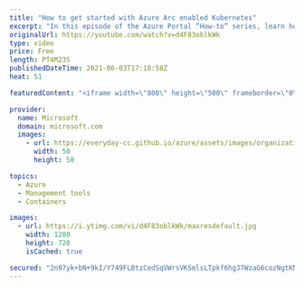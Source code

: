 ```yaml
---
title: "How to get started with Azure Arc enabled Kubernetes"
excerpt: "In this episode of the Azure Portal “How-to” series, learn how to get started with Azure Arc enabled Kubernetes.  Try out these features in the Azure portal: https://portal.azure.com  Keep connected on Twitter: https://twitter.com/AzurePortal   Make sure to keep an eye on our Azure Portal \"How to\" Series"
originalUrl: https://youtube.com/watch?v=d4F83oblkWk
type: video
price: Free
length: PT4M23S
publishedDateTime: 2021-06-03T17:18:58Z
heat: 51

featuredContent: "<iframe width=\"800\" height=\"500\" frameborder=\"0\" src=\"https://www.youtube.com/embed/d4F83oblkWk\" allow=\"accelerometer; autoplay; encrypted-media; gyroscope; picture-in-picture\" allowfullscreen></iframe>"

provider:
  name: Microsoft
  domain: microsoft.com
  images:
    - url: https://everyday-cc.github.io/azure/assets/images/organizations/microsoft.com-50x50.jpg
      width: 50
      height: 50

topics:
  - Azure
  - Management tools
  - Containers

images:
  - url: https://i.ytimg.com/vi/d4F83oblkWk/maxresdefault.jpg
    width: 1280
    height: 720
    isCached: true

secured: "2n97yk+bN+9kI/Y749FLBtzCedSqVWrsVKSmlsLTpkf6hgJ7WzaG6cozNgtKNyXLW3VshmH6EEn6anJvcivYIrOEy/N6cxk+/2GCtNZGPpUhGWJ6Hw38fM3SGZRUva3OLVDCb+CZIk7kPIyEbYT3S4XgqgLFvobHILS3y3VF2QRgOiuZLQamYTtJCQzvE1B2XIuH15Bq/sLW2BxrraKPtmd+lgvceapq6AFJsHpfjhRLiLCum6Li7/QxCLYUcBSZg+ycPDxmyS1iJ1djpRlyqIqlMyoBwTwH2FN9452fFBOKUUqKEbM/elmA+skiCvouVsCIxhN3xv8E4DaheS/wMrDHm79rzbk5jx55sfZAIW57EL6WvsnBX6DM9RtN3/e/h8WTLJ/uMJzF9DcglfzKU59cdvhAWqRxAzNyRi3Afvo=;e9pfw9WieKh4U0gNyrFetw=="
---
```


